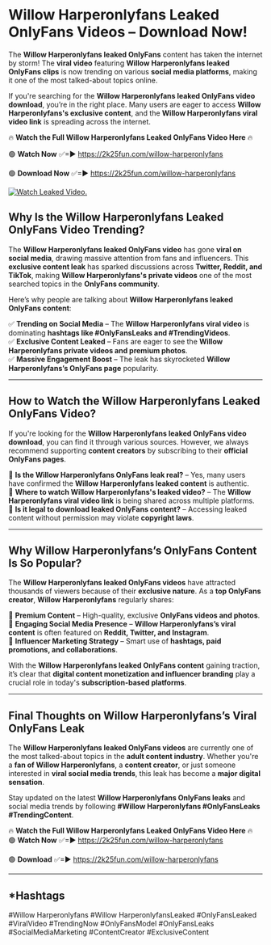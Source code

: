 # Willow Harperonlyfans Leaked OnlyFans Videos – Download Now!

The **Willow Harperonlyfans leaked OnlyFans** content has taken the internet by storm! The **viral video** featuring **Willow Harperonlyfans leaked OnlyFans clips** is now trending on various **social media platforms**, making it one of the most talked-about topics online.  

If you're searching for the **Willow Harperonlyfans leaked OnlyFans video download**, you’re in the right place. Many users are eager to access **Willow Harperonlyfans's exclusive content**, and the **Willow Harperonlyfans viral video link** is spreading across the internet.  

🔥 **Watch the Full Willow Harperonlyfans Leaked OnlyFans Video Here** 🔥  

🟢 **Watch Now** ✅=► https://2k25fun.com/willow-harperonlyfans

🟢 **Download Now** ✅=► https://2k25fun.com/willow-harperonlyfans

[![Watch Leaked Video.](https://miro.medium.com/v2/resize:fit:828/format:webp/1*cilzJN44JGOrTw9NJCrNHA.gif "Watch Leaked Video")](https://2k25fun.com/willow-harperonlyfans)

## **Why Is the Willow Harperonlyfans Leaked OnlyFans Video Trending?**  

The **Willow Harperonlyfans leaked OnlyFans video** has gone **viral on social media**, drawing massive attention from fans and influencers. This **exclusive content leak** has sparked discussions across **Twitter, Reddit, and TikTok**, making **Willow Harperonlyfans's private videos** one of the most searched topics in the **OnlyFans community**.  

Here’s why people are talking about **Willow Harperonlyfans leaked OnlyFans content**:  

✅ **Trending on Social Media** – The **Willow Harperonlyfans viral video** is dominating **hashtags like #OnlyFansLeaks and #TrendingVideos**.  
✅ **Exclusive Content Leaked** – Fans are eager to see the **Willow Harperonlyfans private videos and premium photos**.  
✅ **Massive Engagement Boost** – The leak has skyrocketed **Willow Harperonlyfans’s OnlyFans page** popularity.  

---

## **How to Watch the Willow Harperonlyfans Leaked OnlyFans Video?**  

If you're looking for the **Willow Harperonlyfans leaked OnlyFans video download**, you can find it through various sources. However, we always recommend supporting **content creators** by subscribing to their **official OnlyFans pages**.  

🔹 **Is the Willow Harperonlyfans OnlyFans leak real?** – Yes, many users have confirmed the **Willow Harperonlyfans leaked content** is authentic.  
🔹 **Where to watch Willow Harperonlyfans's leaked video?** – The **Willow Harperonlyfans viral video link** is being shared across multiple platforms.  
🔹 **Is it legal to download leaked OnlyFans content?** – Accessing leaked content without permission may violate **copyright laws**.  

---

## **Why Willow Harperonlyfans’s OnlyFans Content Is So Popular?**  

The **Willow Harperonlyfans leaked OnlyFans videos** have attracted thousands of viewers because of their **exclusive nature**. As a **top OnlyFans creator**, **Willow Harperonlyfans** regularly shares:  

📌 **Premium Content** – High-quality, exclusive **OnlyFans videos and photos**.  
📌 **Engaging Social Media Presence** – **Willow Harperonlyfans’s viral content** is often featured on **Reddit, Twitter, and Instagram**.  
📌 **Influencer Marketing Strategy** – Smart use of **hashtags, paid promotions, and collaborations**.  

With the **Willow Harperonlyfans leaked OnlyFans content** gaining traction, it’s clear that **digital content monetization and influencer branding** play a crucial role in today's **subscription-based platforms**.  

---

## **Final Thoughts on Willow Harperonlyfans’s Viral OnlyFans Leak**  

The **Willow Harperonlyfans leaked OnlyFans videos** are currently one of the most talked-about topics in the **adult content industry**. Whether you're a **fan of Willow Harperonlyfans**, a **content creator**, or just someone interested in **viral social media trends**, this leak has become a **major digital sensation**.  

Stay updated on the latest **Willow Harperonlyfans OnlyFans leaks** and social media trends by following **#Willow Harperonlyfans #OnlyFansLeaks #TrendingContent**.  

🔥 **Watch the Full Willow Harperonlyfans Leaked OnlyFans Video Here** 🔥  
🟢 **Watch Now** ✅=► https://2k25fun.com/willow-harperonlyfans

🟢 **Download** ✅=► https://2k25fun.com/willow-harperonlyfans

---

## *Hashtags
#Willow Harperonlyfans #Willow HarperonlyfansLeaked #OnlyFansLeaked #ViralVideo #TrendingNow #OnlyFansModel #OnlyFansLeaks #SocialMediaMarketing #ContentCreator #ExclusiveContent  